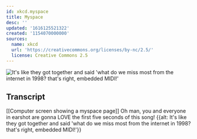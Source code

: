 ```yaml
---
id: xkcd.myspace
title: Myspace
desc: ''
updated: '1616125521322'
created: '1154070000000'
sources:
  name: xkcd
  url: 'https://creativecommons.org/licenses/by-nc/2.5/'
  license: Creative Commons 2.5
---
```

![It's like they got together and said 'what do we miss most from the internet in 1998?  that's right, embedded MIDI!'](https://imgs.xkcd.com/comics/myspace.png)

## Transcript
[[Computer screen showing a myspace page]]
Oh man, you and everyone in earshot are gonna LOVE the first five seconds of this song!
{{alt: It's like they got together and said 'what do we miss most from the internet in 1998? that's right, embedded MIDI!'}}
